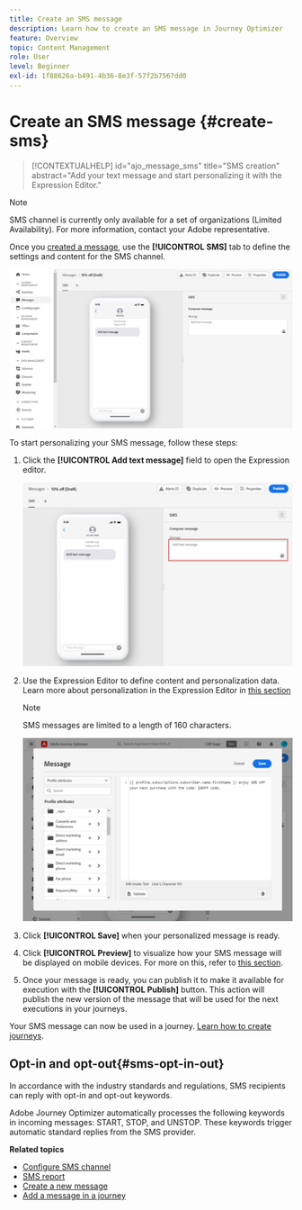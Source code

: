 ```yaml
---
title: Create an SMS message
description: Learn how to create an SMS message in Journey Optimizer
feature: Overview
topic: Content Management
role: User
level: Beginner
exl-id: 1f88626a-b491-4b36-8e3f-57f2b7567dd0
---
```

# Create an SMS message {#create-sms}

>[!CONTEXTUALHELP]
>id="ajo_message_sms"
>title="SMS creation"
>abstract="Add your text message and start personalizing it with the Expression Editor."

>[!NOTE]
>
>SMS channel is currently only available for a set of organizations (Limited Availability). For more information, contact your Adobe representative.

Once you [created a message](get-started-content.md), use the **[!UICONTROL SMS]** tab to define the settings and content for the SMS channel.

![](assets/sms_1.png)

To start personalizing your SMS message, follow these steps:

1. Click the **[!UICONTROL Add text message]** field to open the Expression editor.

    ![](assets/sms_3.png)

1. Use the Expression Editor to define content and personalization data. Learn more about personalization in the Expression Editor in [this section](../personalization/personalize.md)

    >[!NOTE]
    >
    > SMS messages are limited to a length of 160 characters.

    ![](assets/sms_2.png)

1. Click **[!UICONTROL Save]** when your personalized message is ready.

1. Click **[!UICONTROL Preview]** to visualize how your SMS message will be displayed on mobile devices. For more on this, refer to [this section](../design/preview.md).

1. Once your message is ready, you can publish it to make it available for execution with the **[!UICONTROL Publish]** button. This action will publish the new version of the message that will be used for the next executions in your journeys.

Your SMS message can now be used in a journey. [Learn how to create journeys](../building-journeys/journey-gs.md).

## Opt-in and opt-out{#sms-opt-in-out}

In accordance with the industry standards and regulations, SMS recipients can reply with opt-in and opt-out keywords. 

Adobe Journey Optimizer automatically processes the following keywords in incoming messages: START, STOP, and UNSTOP. These keywords trigger automatic standard replies from the SMS provider.

**Related topics**

* [Configure SMS channel](../configuration/sms-configuration.md)
* [SMS report](../reports/journey-global-report.md#sms-global)
* [Create a new message](get-started-content.md)
* [Add a message in a journey](../building-journeys/journeys-message.md)

